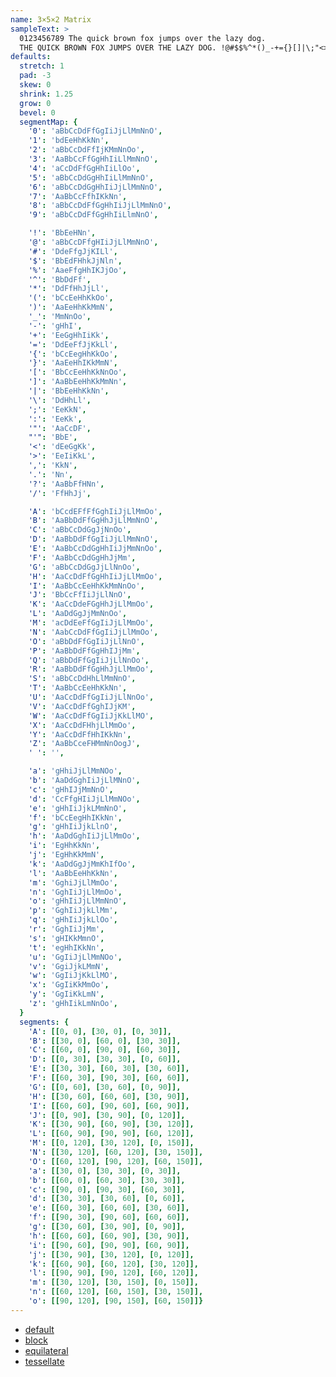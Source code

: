 ```yaml
---
name: 3×5×2 Matrix
sampleText: >
  0123456789 The quick brown fox jumps over the lazy dog. 
  THE QUICK BROWN FOX JUMPS OVER THE LAZY DOG. !@#$$%^*()_-+={}[]|\;"<>,.?/:'
defaults:
  stretch: 1
  pad: -3
  skew: 0
  shrink: 1.25
  grow: 0
  bevel: 0
  segmentMap: {
    '0': 'aBbCcDdFfGgIiJjLlMmNnO',
    '1': 'bdEeHhKkNn',
    '2': 'aBbCcDdFfIjKMmNnOo',
    '3': 'AaBbCcFfGgHhIiLlMmNnO',
    '4': 'aCcDdFfGgHhIiLlOo',
    '5': 'aBbCcDdGgHhIiLlMmNnO',
    '6': 'aBbCcDdGgHhIiJjLlMmNnO',
    '7': 'AaBbCcFfhIKkNn',
    '8': 'aBbCcDdFfGgHhIiJjLlMmNnO',
    '9': 'aBbCcDdFfGgHhIiLlmNnO',

    '!': 'BbEeHNn',
    '@': 'aBbCcDFfgHIiJjLlMmNnO',
    '#': 'DdeFfgJjKILl',
    '$': 'BbEdFHhkJjNln',
    '%': 'AaeFfgHhIKJjOo',
    '^': 'BbDdFf',
    '*': 'DdFfHhJjLl',
    '(': 'bCcEeHhKkOo',
    ')': 'AaEeHhKkMmN',
    '_': 'MmNnOo',
    '-': 'gHhI',
    '+': 'EeGgHhIiKk',
    '=': 'DdEeFfJjKkLl',
    '{': 'bCcEegHhKkOo',
    '}': 'AaEeHhIKkMmN',
    '[': 'BbCcEeHhKkNnOo',
    ']': 'AaBbEeHhKkMmNn',
    '|': 'BbEeHhKkNn',
    '\': 'DdHhLl',
    ';': 'EeKkN',
    ':': 'EeKk',
    '"': 'AaCcDF',
    "'": 'BbE',
    '<': 'dEeGgKk',
    '>': 'EeIiKkL',
    ',': 'KkN',
    '.': 'Nn',
    '?': 'AaBbFfHNn',
    '/': 'FfHhJj',

    'A': 'bCcdEFfFfGghIiJjLlMmOo',
    'B': 'AaBbDdFfGgHhJjLlMmNnO',
    'C': 'aBbCcDdGgJjNnOo',
    'D': 'AaBbDdFfGgIiJjLlMmNnO',
    'E': 'AaBbCcDdGgHhIiJjMmNnOo',
    'F': 'AaBbCcDdGgHhJjMm',
    'G': 'aBbCcDdGgJjLlNnOo',
    'H': 'AaCcDdFfGgHhIiJjLlMmOo',
    'I': 'AaBbCcEeHhKkMmNnOo',
    'J': 'BbCcFfIiJjLlNnO',
    'K': 'AaCcDdeFGgHhJjLlMmOo',
    'L': 'AaDdGgJjMmNnOo',
    'M': 'acDdEeFfGgIiJjLlMmOo',
    'N': 'AabCcDdFfGgIiJjLlMmOo',
    'O': 'aBbDdFfGgIiJjLlNnO',
    'P': 'AaBbDdFfGgHhIJjMm',
    'Q': 'aBbDdFfGgIiJjLlNnOo',
    'R': 'AaBbDdFfGgHhJjLlMmOo',
    'S': 'aBbCcDdHhLlMmNnO',
    'T': 'AaBbCcEeHhKkNn',
    'U': 'AaCcDdFfGgIiJjLlNnOo',
    'V': 'AaCcDdFfGghIJjKM',
    'W': 'AaCcDdFfGgIiJjKkLlMO',
    'X': 'AaCcDdFHhjLlMmOo',
    'Y': 'AaCcDdFfHhIKkNn',
    'Z': 'AaBbCceFHMmNnOogJ',
    ' ': '',

    'a': 'gHhiJjLlMmNOo',
    'b': 'AaDdGghIiJjLlMNnO',
    'c': 'gHhIJjMmNnO',
    'd': 'CcFfgHIiJjLlMmNOo',
    'e': 'gHhIiJjkLMmNnO',
    'f': 'bCcEegHhIKkNn',
    'g': 'gHhIiJjkLlnO',
    'h': 'AaDdGghIiJjLlMmOo',
    'i': 'EgHhKkNn',
    'j': 'EgHhKkMmN',
    'k': 'AaDdGgJjMmKhIfOo',
    'l': 'AaBbEeHhKkNn',
    'm': 'GghiJjLlMmOo',
    'n': 'GghIiJjLlMmOo',
    'o': 'gHhIiJjLlMmNnO',
    'p': 'GghIiJjkLlMm',
    'q': 'gHhIiJjkLlOo',
    'r': 'GghIiJjMm',
    's': 'gHIKkMmnO',
    't': 'egHhIKkNn',
    'u': 'GgIiJjLlMmNOo',
    'v': 'GgiJjkLMmN',
    'w': 'GgIiJjKkLlMO',
    'x': 'GgIiKkMmOo',
    'y': 'GgIiKkLmN',
    'z': 'gHhIikLmNnOo',
  }
  segments: {
    'A': [[0, 0], [30, 0], [0, 30]],
    'B': [[30, 0], [60, 0], [30, 30]],
    'C': [[60, 0], [90, 0], [60, 30]],
    'D': [[0, 30], [30, 30], [0, 60]],
    'E': [[30, 30], [60, 30], [30, 60]],
    'F': [[60, 30], [90, 30], [60, 60]],
    'G': [[0, 60], [30, 60], [0, 90]],
    'H': [[30, 60], [60, 60], [30, 90]],
    'I': [[60, 60], [90, 60], [60, 90]],
    'J': [[0, 90], [30, 90], [0, 120]],
    'K': [[30, 90], [60, 90], [30, 120]],
    'L': [[60, 90], [90, 90], [60, 120]],
    'M': [[0, 120], [30, 120], [0, 150]],
    'N': [[30, 120], [60, 120], [30, 150]],
    'O': [[60, 120], [90, 120], [60, 150]],
    'a': [[30, 0], [30, 30], [0, 30]],
    'b': [[60, 0], [60, 30], [30, 30]],
    'c': [[90, 0], [90, 30], [60, 30]],
    'd': [[30, 30], [30, 60], [0, 60]],
    'e': [[60, 30], [60, 60], [30, 60]],
    'f': [[90, 30], [90, 60], [60, 60]],
    'g': [[30, 60], [30, 90], [0, 90]],
    'h': [[60, 60], [60, 90], [30, 90]],
    'i': [[90, 60], [90, 90], [60, 90]],
    'j': [[30, 90], [30, 120], [0, 120]],
    'k': [[60, 90], [60, 120], [30, 120]],
    'l': [[90, 90], [90, 120], [60, 120]],
    'm': [[30, 120], [30, 150], [0, 150]],
    'n': [[60, 120], [60, 150], [30, 150]],
    'o': [[90, 120], [90, 150], [60, 150]]}
---
```

- [default](#)
- [block](#shrink=0&grow=5)
- [equilateral](#shrink=1.5&stretch=1.1&skew=-0.6)
- [tessellate](#shrink=8&grow=14)